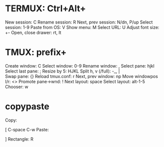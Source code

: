 # TERMUX: Ctrl+Alt+

New session:        C
Rename session:     R
Next, prev session: N/dn, P/up
Select session:     1-9
Paste from OS:      V
Show menu:          M
Select URL:         U
Adjust font size:   +-
Open, close drawer: rt, lt

# TMUX: prefix+

Create window:      C
Select window:      0-9
Rename window:      ,
Select pane:        hjkl
Select last pane:   ;
Resize by 5:        HJKL
Split h, v (/full): -_, |\
Swap pane:          {}
Reload tmux.conf:   r
Next, prev window:  np
Move windowpos l/r: <>
Promote pane->wnd:  !
Next layout:        space
Select layout:      alt-1-5
Chooser:            w

# copypaste
Copy:      <p>[ <beg> C-space <end> C-w
Paste:     <p>]
Rectangle: R
